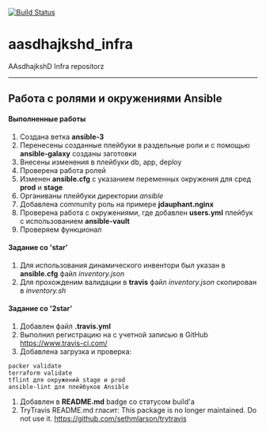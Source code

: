 [![Build Status](https://travis-ci.com/Otus-DevOps-2023-05/aasdhajkshd_infra.svg?branch=master)](https://travis-ci.com/Otus-DevOps-2023-05/aasdhajkshd_infra)

# aasdhajkshd_infra
AAsdhajkshD Infra repositorz

---

## Работа с ролями и окружениями Ansible
#### Выполненные работы

1. Создана ветка **ansible-3**
2. Перенесены созданные плейбуки в раздельные роли и с помощью **ansible-galaxy** созданы заготовки
3. Внесены изменения в плейбуки db, app, deploy
4. Проверена работа ролей
5. Изменен **ansible.cfg** с указанием переменных окружения для сред **prod** и **stage**
6. Органиваны плейбуки директории *ansible*
7. Добавлена community роль на примере **jdauphant.nginx**
8. Проверена работа с окружениями, где добавлен **users.yml** плейбук с использованием **ansible-vault**
9. Проверяем функционал

#### Задание со 'star'
1. Для использования динамического инвентори был указан в **ansible.cfg** файл *inventory.json*
2. Для прохожденим валидации в **travis** файл *inventory.json* скопирован в *inventory.sh*

#### Задание со '2star'
1. Добавлен файл **.travis.yml**
2. Выполнил регистрацию на с учетной записью в GitHub https://www.travis-ci.com/
3. Добавлена загрузка и проверка:
```
packer validate
terraform validate
tflint для окружений stage и prod
ansible-lint для плейбуков Ansible
```
1. Добавлен в **README.md** badge со статусом build'а
2. TryTravis README.md гласит: This package is no longer maintained. Do not use it. https://github.com/sethmlarson/trytravis

